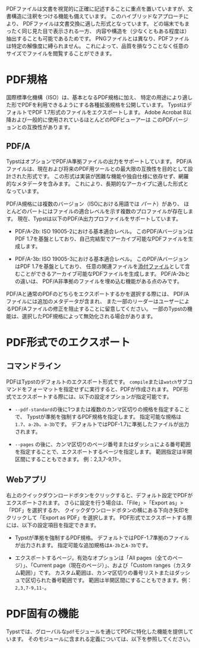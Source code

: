 PDFファイルは文書を視覚的に正確に記述することに重点を置いていますが、文書構造に注釈をつける機能も備えています。
このハイブリッドなアプローチにより、
PDFファイルは文書交換に適した形式となっています。
どの端末でもまったく同じ見た目で表示される一方、
内容や構造を（少なくともある程度は）抽出することも可能であるためです。
PNGファイルとは異なり、PDFファイルは特定の解像度に縛られません。
これによって、品質を損なうことなく任意のサイズでファイルを閲覧することができます。

# PDF規格
国際標準化機構（ISO）は、基本となるPDF規格に加え、
特定の用途により適した形でPDFを利用できるようにする各種拡張規格を公開しています。
TypstはデフォルトでPDF 1.7形式のファイルをエクスポートします。
Adobe Acrobat 8以降および一般的に使用されているほとんどのPDFビューアーは
このPDFバージョンとの互換性があります。

## PDF/A
TypstはオプションでPDF/A準拠ファイルの出力をサポートしています。
PDF/Aファイルは、現在および将来のPDF用ツールとの最大限の互換性を目的として設計された形式です。
この形式は実装が困難な機能や独自仕様に依存せず、網羅的なメタデータを含みます。
これにより、長期的なアーカイブに適した形式となっています。

PDF/A規格には複数のバージョン（ISOにおける用語では _パート_）があり、
ほとんどのパートにはファイルの適合レベルを示す複数のプロファイルが存在します。
現在、Typstは以下のPDF/A出力プロファイルをサポートしています。

- PDF/A-2b: ISO 19005-2における基本適合レベル。
  このPDF/AバージョンはPDF 1.7を基盤としており、自己完結型でアーカイブ可能なPDFファイルを生成します。

- PDF/A-3b: ISO 19005-3における基本適合レベル。
  このPDF/AバージョンはPDF 1.7を基盤としており、
  任意の関連ファイルを[添付ファイル]($pdf.embed)として含むことができるアーカイブ可能なPDFファイルを生成します。
  PDF/A-2bとの違いは、
  PDF/A非準拠のファイルを埋め込む機能がある点のみです。

PDF/Aと通常のPDFのどちらをエクスポートするかを選択する際には、
PDF/Aファイルには追加のメタデータが含まれ、
また一部のリーダーはユーザーによるPDF/Aファイルの修正を阻止することに留意してください。
一部のTypstの機能は、選択したPDF規格によって無効化される場合があります。

# PDF形式でのエクスポート
## コマンドライン
PDFはTypstのデフォルトのエクスポート形式です。
`compile`または`watch`サブコマンドをフォーマットを指定せずに実行すると、PDFが作成されます。
PDF形式でエクスポートする際には、以下の設定オプションが指定可能です。

- `--pdf-standard`の後に1つまたは複数のカンマ区切りの規格を指定することで、
  Typstが準拠を強制するPDF規格を指定します。
  指定可能な規格は`1.7`、`a-2b`、`a-3b`です。
  デフォルトではPDF-1.7に準拠したファイルが出力されます。

- `--pages` の後に、カンマ区切りのページ番号またはダッシュによる番号範囲を指定することで、エクスポートするページを指定します。
  範囲指定は半開区間にすることもできます。
  例：2,3,7-9,11-。

## Webアプリ
右上のクイックダウンロードボタンをクリックすると、デフォルト設定でPDFがエクスポートされます。
さらに設定を行う場合は、「File」>「Export as」>「PDF」を選択するか、
クイックダウンロードボタンの横にある下向き矢印をクリックして「Export as PDF」を選択します。
PDF形式でエクスポートする際には、以下の設定項目を指定できます。

- Typstが準拠を強制するPDF規格。
  デフォルトではPDF-1.7準拠のファイルが出力されます。
  指定可能な追加規格は`A-2b`と`A-3b`です。

- エクスポートするページ。有効なオプションは「All pages（全てのページ）」、「Current page（現在のページ）」、および「Custom ranges（カスタム範囲）」です。
  カスタム範囲は、カンマ区切りの番号リストまたはダッシュで区切られた番号範囲です。
  範囲は半開区間にすることもできます。例：`2,3,7-9,11-`。

# PDF固有の機能
Typstでは、グローバルな`pdf`モジュールを通じてPDFに特化した機能を提供しています。
そのモジュールに含まれる定義については、以下を参照してください。
